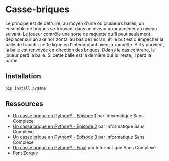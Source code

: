 # Casse-briques

Le principe est de détruire, au moyen d'une ou plusieurs balles, un ensemble de briques se trouvant dans un niveau pour accéder au niveau suivant. Le joueur contrôle une sorte de raquette qu'il peut seulement déplacer sur un axe horizontal au bas de l'écran, et le but est d'empêcher la balle de franchir cette ligne en l'interceptant avec la raquette. S'il y parvient, la balle est renvoyée en direction des briques. Ddans le cas contraire, le joueur perd la balle. Si cette balle est la dernière qui lui reste, il perd la partie.

## Installation

```sh
pip install pygame
```

## Ressources

- [Un casse brique en Python® - Episode 1](https://www.youtube.com/watch?v=YL3pdhxhcp0) par Informatique Sans Complexe
- [Un casse brique en Python® - Episode 2](https://www.youtube.com/watch?v=nUu70irlnzQ) par Informatique Sans Complexe
- [Un casse brique en Python® - Episode 3](https://www.youtube.com/watch?v=keB1luBQN38) par Informatique Sans Complexe
- [Un casse brique en Python® - Final](https://www.youtube.com/watch?v=8hqhQJNfJVM) par Informatique Sans Complexe
- [Font Zorque](https://www.1001fonts.com/zorque-font.html)

